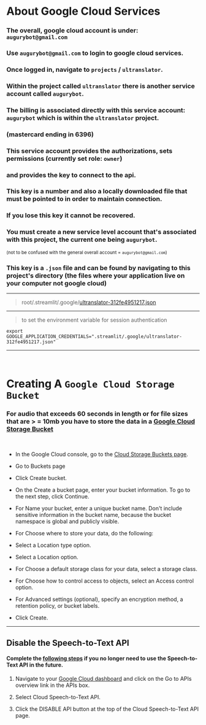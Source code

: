 # About Google Cloud Services
### The overall, google cloud account is under: `augurybot@gmail.com`

### Use `augurybot@gmail.com` to login to google cloud services.

### Once logged in, navigate to `projects` / `ultranslator`.

### Within the project called `ultranslator` there is another service account called `augurybot`.

### The billing is associated directly with this service account: `augurybot` which is within the `ultranslator` project.

### (mastercard ending in 6396)

### This service account provides the authorizations, sets permissions (currently set role: `owner`)

### and provides the key to connect to the api.

### This key is a number and also a locally downloaded file that must be pointed to in order to maintain connection.

### If you lose this key it cannot be recovered. 

### You must create a new service level account that's associated with this project, the current one being `augurybot`.

 <sub> (not to be confused with the general overall account = `augurybot@gmail.com`) </sub> 

### This key is a `.json` file and can be found by navigating to **this** project's directory (the files where your application live on your computer not google cloud)

---
> root/.streamlit/.google/[ultranslator-312fe4951217.json](ultranslator-312fe4951217.json)
---

> to set the environment variable for session authentication
```
export GOOGLE_APPLICATION_CREDENTIALS=".streamlit/.google/ultranslator-312fe4951217.json"
```
---

<br>

# **Creating A `Google Cloud Storage Bucket`**

### For audio that exceeds 60 seconds in length or for file sizes that are > =  10mb you have to store the data in a [Google Cloud Storage Bucket](https://cloud.google.com/speech-to-text/docs/before-you-begin#optional_create_a_bucket)

<br>

- In the Google Cloud console, go to the [Cloud Storage Buckets page](https://console.cloud.google.com/welcome/new?_ga=2.21989245.730026214.1689936508-2079899434.1689936508&project=ultranslator).

- Go to Buckets page

- Click Create bucket.

- On the Create a bucket page, enter your bucket information. To go to the next step, click Continue.

- For Name your bucket, enter a unique bucket name. Don't include sensitive information in the bucket name, because the bucket namespace is global and publicly visible.

- For Choose where to store your data, do the following:

- Select a Location type option.

- Select a Location option.

- For Choose a default storage class for your data, select a storage class.

- For Choose how to control access to objects, select an Access control option.

- For Advanced settings (optional), specify an encryption method, a retention policy, or bucket labels.

- Click Create.
---

## Disable the Speech-to-Text API

#### Complete the [following steps](https://cloud.google.com/speech-to-text/docs/before-you-begin#disable_the) if you no longer need to use the Speech-to-Text API in the future.

1. Navigate to your  [Google Cloud dashboard](https://console.cloud.google.com/home/dashboard?project=ultranslator) and click on the Go to APIs overview link in the APIs box.

2. Select Cloud Speech-to-Text API.

3. Click the DISABLE API button at the top of the Cloud Speech-to-Text API page.

```